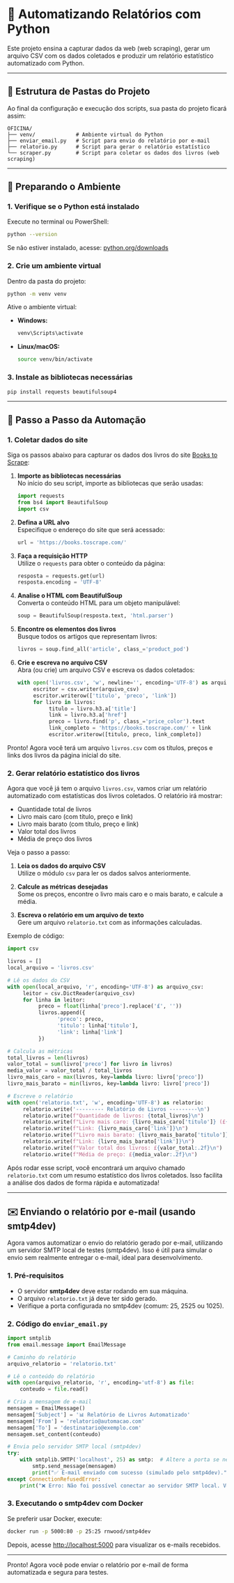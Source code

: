 # 📘 Automatizando Relatórios com Python

Este projeto ensina a capturar dados da web (web scraping), gerar um arquivo CSV com os dados coletados e produzir um relatório estatístico automatizado com Python.

---

## 📁 Estrutura de Pastas do Projeto

Ao final da configuração e execução dos scripts, sua pasta do projeto ficará assim:

```
OFICINA/
├── venv/             # Ambiente virtual do Python
├── enviar_email.py   # Script para envio do relatório por e-mail
├── relatorio.py      # Script para gerar o relatório estatístico
└── scraper.py        # Script para coletar os dados dos livros (web scraping)
```

---

## 🧰 Preparando o Ambiente

### 1. Verifique se o Python está instalado

Execute no terminal ou PowerShell:

```bash
python --version
```
Se não estiver instalado, acesse: [python.org/downloads](https://www.python.org/downloads/)

### 2. Crie um ambiente virtual

Dentro da pasta do projeto:

```bash
python -m venv venv
```

Ative o ambiente virtual:

- **Windows:**
    ```bash
    venv\Scripts\activate
    ```
- **Linux/macOS:**
    ```bash
    source venv/bin/activate
    ```

### 3. Instale as bibliotecas necessárias

```bash
pip install requests beautifulsoup4
```

---

## 🚀 Passo a Passo da Automação
### 1. Coletar dados do site

Siga os passos abaixo para capturar os dados dos livros do site [Books to Scrape](https://books.toscrape.com/):

1. **Importe as bibliotecas necessárias**  
    No início do seu script, importe as bibliotecas que serão usadas:
    ```python
    import requests
    from bs4 import BeautifulSoup
    import csv
    ```

2. **Defina a URL alvo**  
    Especifique o endereço do site que será acessado:
    ```python
    url = 'https://books.toscrape.com/'
    ```

3. **Faça a requisição HTTP**  
    Utilize o `requests` para obter o conteúdo da página:
    ```python
    resposta = requests.get(url)
    resposta.encoding = 'UTF-8'
    ```

4. **Analise o HTML com BeautifulSoup**  
    Converta o conteúdo HTML para um objeto manipulável:
    ```python
    soup = BeautifulSoup(resposta.text, 'html.parser')
    ```

5. **Encontre os elementos dos livros**  
    Busque todos os artigos que representam livros:
    ```python
    livros = soup.find_all('article', class_='product_pod')
    ```

6. **Crie e escreva no arquivo CSV**  
    Abra (ou crie) um arquivo CSV e escreva os dados coletados:
    ```python
    with open('livros.csv', 'w', newline='', encoding='UTF-8') as arquivo_csv:
         escritor = csv.writer(arquivo_csv)
         escritor.writerow(['titulo', 'preco', 'link'])
         for livro in livros:
              titulo = livro.h3.a['title']
              link = livro.h3.a['href']
              preco = livro.find('p', class_='price_color').text
              link_completo = 'https://books.toscrape.com/' + link
              escritor.writerow([titulo, preco, link_completo])
    ```

Pronto! Agora você terá um arquivo `livros.csv` com os títulos, preços e links dos livros da página inicial do site.

### 2. Gerar relatório estatístico dos livros

Agora que você já tem o arquivo `livros.csv`, vamos criar um relatório automatizado com estatísticas dos livros coletados. O relatório irá mostrar:

- Quantidade total de livros
- Livro mais caro (com título, preço e link)
- Livro mais barato (com título, preço e link)
- Valor total dos livros
- Média de preço dos livros

Veja o passo a passo:

1. **Leia os dados do arquivo CSV**  
    Utilize o módulo `csv` para ler os dados salvos anteriormente.

2. **Calcule as métricas desejadas**  
    Some os preços, encontre o livro mais caro e o mais barato, e calcule a média.

3. **Escreva o relatório em um arquivo de texto**  
    Gere um arquivo `relatorio.txt` com as informações calculadas.

Exemplo de código:

```python
import csv

livros = []
local_arquivo = 'livros.csv'

# Lê os dados do CSV
with open(local_arquivo, 'r', encoding='UTF-8') as arquivo_csv:
     leitor = csv.DictReader(arquivo_csv)
     for linha in leitor:
          preco = float(linha['preco'].replace('£', ''))
          livros.append({
                'preco': preco,
                'titulo': linha['titulo'],
                'link': linha['link']
          })

# Calcula as métricas
total_livros = len(livros)
valor_total = sum(livro['preco'] for livro in livros)
media_valor = valor_total / total_livros
livro_mais_caro = max(livros, key=lambda livro: livro['preco'])
livro_mais_barato = min(livros, key=lambda livro: livro['preco'])

# Escreve o relatório
with open('relatorio.txt', 'w', encoding='UTF-8') as relatorio:
     relatorio.write('--------- Relatório de Livros ---------\n')
     relatorio.write(f"Quantidade de livros: {total_livros}\n")
     relatorio.write(f"Livro mais caro: {livro_mais_caro['titulo']} (£{livro_mais_caro['preco']:.2f})\n")
     relatorio.write(f"Link: {livro_mais_caro['link']}\n")
     relatorio.write(f"Livro mais barato: {livro_mais_barato['titulo']} (£{livro_mais_barato['preco']:.2f})\n")
     relatorio.write(f"Link: {livro_mais_barato['link']}\n")
     relatorio.write(f"Valor total dos livros: £{valor_total:.2f}\n")
     relatorio.write(f"Média de preço: £{media_valor:.2f}\n")
```

Após rodar esse script, você encontrará um arquivo chamado `relatorio.txt` com um resumo estatístico dos livros coletados. Isso facilita a análise dos dados de forma rápida e automatizada!

---

## ✉️ Enviando o relatório por e-mail (usando smtp4dev)

Agora vamos automatizar o envio do relatório gerado por e-mail, utilizando um servidor SMTP local de testes (smtp4dev). Isso é útil para simular o envio sem realmente entregar o e-mail, ideal para desenvolvimento.

### 1. Pré-requisitos

- O servidor **smtp4dev** deve estar rodando em sua máquina.
- O arquivo `relatorio.txt` já deve ter sido gerado.
- Verifique a porta configurada no smtp4dev (comum: 25, 2525 ou 1025).

### 2. Código do `enviar_email.py`

```python
import smtplib
from email.message import EmailMessage

# Caminho do relatório
arquivo_relatorio = 'relatorio.txt'

# Lê o conteúdo do relatório
with open(arquivo_relatorio, 'r', encoding='utf-8') as file:
    conteudo = file.read()

# Cria a mensagem de e-mail
mensagem = EmailMessage()
mensagem['Subject'] = '📊 Relatório de Livros Automatizado'
mensagem['From'] = 'relatorio@automacao.com'
mensagem['To'] = 'destinatario@exemplo.com'
mensagem.set_content(conteudo)

# Envia pelo servidor SMTP local (smtp4dev)
try:
    with smtplib.SMTP('localhost', 25) as smtp:  # Altere a porta se necessário
        smtp.send_message(mensagem)
        print("✅ E-mail enviado com sucesso (simulado pelo smtp4dev).")
except ConnectionRefusedError:
    print("❌ Erro: Não foi possível conectar ao servidor SMTP local. Verifique se o smtp4dev está em execução.")
```

### 3. Executando o smtp4dev com Docker

Se preferir usar Docker, execute:

```bash
docker run -p 5000:80 -p 25:25 rnwood/smtp4dev
```

Depois, acesse [http://localhost:5000](http://localhost:5000) para visualizar os e-mails recebidos.

---

Pronto! Agora você pode enviar o relatório por e-mail de forma automatizada e segura para testes.
